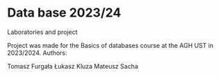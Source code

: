 # Data base 2023/24
Laboratories and project

Project was made for the Basics of databases course at the AGH UST in 2023/2024.
Authors:

Tomasz Furgała
Łukasz Kluza
Mateusz Sacha
